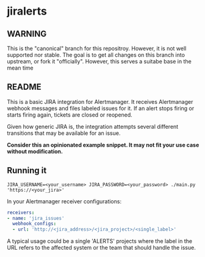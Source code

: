 # jiralerts

## WARNING

This is the "canonical" branch for this repositroy. However, it is not well supported nor stable. The goal is to get
all changes on this branch into upstream, or fork it "officially". However, this serves a suitabe base in the mean time

## README

This is a basic JIRA integration for Alertmanager. It receives Alertmanager webhook messages
and files labeled issues for it. If an alert stops firing or starts firing again, tickets
are closed or reopened.

Given how generic JIRA is, the integration attempts several different transitions
that may be available for an issue.

__Consider this an opinionated example snippet. It may not fit your use case without modification.__

## Running it

```
JIRA_USERNAME=<your_username> JIRA_PASSWORD=<your_password> ./main.py 'https://<your_jira>'
```

In your Alertmanager receiver configurations:

```yaml
receivers:
- name: 'jira_issues'
  webhook_configs:
  - url: 'http://<jira_address>/<jira_project>/<single_label>'
```

A typical usage could be a single 'ALERTS' projects where the label in the URL
refers to the affected system or the team that should handle the issue.
